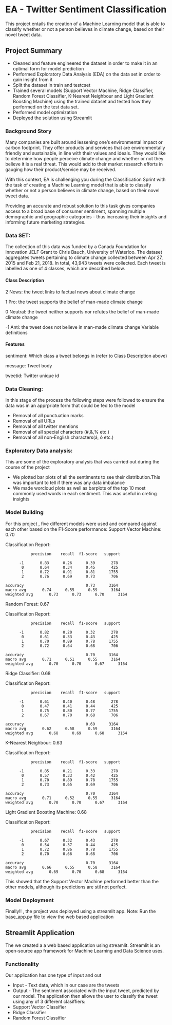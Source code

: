 # EA - Twitter Sentiment Classification
This project entails the creation of a Machine Learning model that is able to classify whether or not a person believes in climate change, based on their novel tweet data. 
## Project Summary
- Cleaned and feature engineered the dataset in order to make it in an optimal form for model prediction 
- Performed Exploratory Data Analysis (EDA) on the data set in order to gain insight from it
- Split the dataset in train and testcset
- Trained several models (Support Vector Machine, Ridge Classifier, Random Forest Classifier, K-Nearest Neighbour and Light Gradient Boosting Machine) using the trained dataset and tested how they performed on the test data set.
- Performed model optimization
- Deployed the solution using Streamlit
### Background Story
Many companies are built around lessening one’s environmental impact or carbon footprint. They offer products and services that are environmentally friendly and sustainable, in line with their values and ideals. They would like to determine how people perceive climate change and whether or not they believe it is a real threat. This would add to their market research efforts in gauging how their product/service may be received.

With this context, EA is challenging you during the Classification Sprint with the task of creating a Machine Learning model that is able to classify whether or not a person believes in climate change, based on their novel tweet data.

Providing an accurate and robust solution to this task gives companies access to a broad base of consumer sentiment, spanning multiple demographic and geographic categories - thus increasing their insights and informing future marketing strategies.

### Data SET:
The collection of this data was funded by a Canada Foundation for Innovation JELF Grant to Chris Bauch, University of Waterloo. The dataset aggregates tweets pertaining to climate change collected between Apr 27, 2015 and Feb 21, 2018. In total, 43,943 tweets were collected. Each tweet is labelled as one of 4 classes, which are described below.

#### Class Description

2 News: the tweet links to factual news about climate change

1 Pro: the tweet supports the belief of man-made climate change

0 Neutral: the tweet neither supports nor refutes the belief of man-made climate change

-1 Anti: the tweet does not believe in man-made climate change Variable definitions

#### Features

sentiment: Which class a tweet belongs in (refer to Class Description above)

message: Tweet body

tweetid: Twitter unique id

### Data Cleaning:
In this stage of the process the following steps were followed to ensure the data was in an apprpriate form that could be fed to the model

- Removal of all punctuation marks
- Removal of all URLs
- Removal of all twitter mentions
- Removal of all special characters (#,&,% etc.)
- Removal of all non-English characters(á, ó etc.)
### Exploratory Data analysis:
This are some of the exploratory analysis that was carried out during the course of the project 

- We plotted bar plots of all the sentiments to see their distribution.This was important to tell if there was any data imbalance
- We made worcloud plots as well as barplots of the top 10 most commonly used words in each sentiment. This was useful in creting insights
### Model Building 
For this project , five different models were used and compared against each other based on the F1-Score performance:
Support Vector Machine: 0.70

Classification Report:

               precision    recall  f1-score   support

          -1       0.83      0.26      0.39       278
           0       0.64      0.34      0.45       425
           1       0.72      0.91      0.81      1755
           2       0.76      0.69      0.73       706

    accuracy                           0.73      3164
    macro avg       0.74      0.55      0.59      3164
    weighted avg       0.73      0.73      0.70      3164


Random Forest: 0.67

Classification Report:

               precision    recall  f1-score   support

          -1       0.82      0.20      0.32       278
           0       0.61      0.33      0.43       425
           1       0.70      0.89      0.78      1755
           2       0.72      0.64      0.68       706

    accuracy                           0.70      3164
    macro avg       0.71      0.51      0.55      3164
    weighted avg       0.70      0.70      0.67      3164


Ridge Classifier: 0.68

Classification Report:

               precision    recall  f1-score   support

          -1       0.61      0.40      0.48       278
           0       0.47      0.41      0.44       425
           1       0.75      0.80      0.77      1755
           2       0.67      0.70      0.68       706

    accuracy                           0.69      3164
    macro avg       0.62      0.58      0.59      3164
    weighted avg       0.68      0.69      0.68      3164


K-Nearest Neighbour: 0.63

Classification Report:

               precision    recall  f1-score   support

          -1       0.85      0.21      0.33       278
           0       0.57      0.33      0.42       425
           1       0.70      0.89      0.78      1755
           2       0.73      0.65      0.69       706

    accuracy                           0.70      3164
    macro avg       0.71      0.52      0.55      3164
    weighted avg       0.70      0.70      0.67      3164


Light Gradient Boosting Machine: 0.68

Classification Report:

               precision    recall  f1-score   support

          -1       0.67      0.32      0.43       278
           0       0.54      0.37      0.44       425
           1       0.72      0.86      0.78      1755
           2       0.70      0.66      0.68       706

    accuracy                           0.70      3164
    macro avg       0.66      0.55      0.58      3164
    weighted avg       0.69      0.70      0.68      3164



This showed that the Support Vector Machine performed better than the other models, although its predictions are stil not perfect.


 
 ### Model Deployment
 Finally!! , the project was deployed using a streamlit app.
 Note: Run the base_app.py file to view the web based application

## Streamlit Application
The we created a a web based application using streamlit.
Streamlit is an open-source app framework for Machine Learning and Data Science uses.

### Functionality
Our application has one type of input and out
  - Input - Text data, which in our case are the tweets
  - Output - The sentiment associated with the input tweet, predicted by our model.
The application then allows the user to classify the tweet using any of 3 different clasiffiers:
  - Support Vector Classifier
  - Ridge Classifier
  - Random Forest Classifier
  
  
